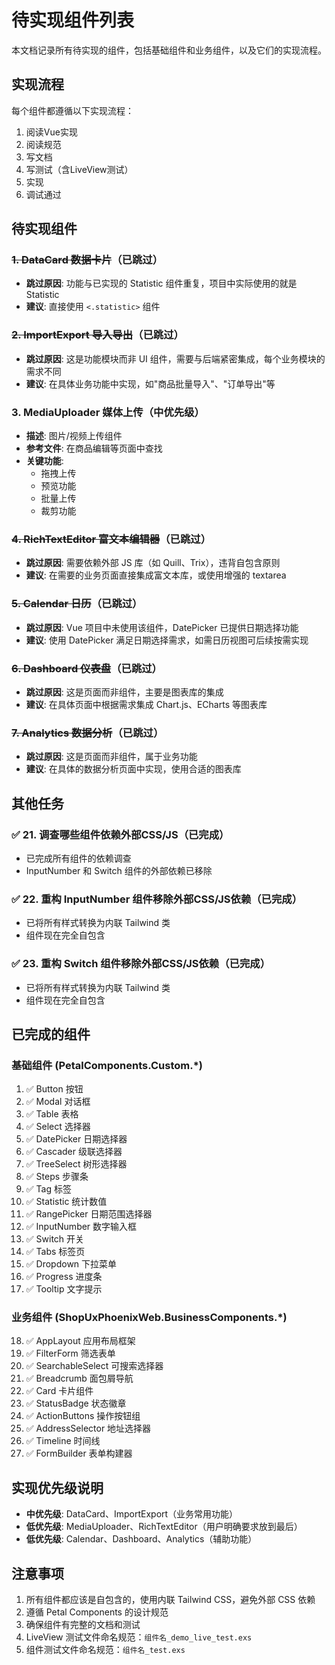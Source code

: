 # 待实现组件列表

本文档记录所有待实现的组件，包括基础组件和业务组件，以及它们的实现流程。

## 实现流程

每个组件都遵循以下实现流程：
1. 阅读Vue实现
2. 阅读规范
3. 写文档
4. 写测试（含LiveView测试）
5. 实现
6. 调试通过

## 待实现组件

### ~~1. DataCard 数据卡片~~（已跳过）
- **跳过原因**: 功能与已实现的 Statistic 组件重复，项目中实际使用的就是 Statistic
- **建议**: 直接使用 `<.statistic>` 组件


### ~~2. ImportExport 导入导出~~（已跳过）
- **跳过原因**: 这是功能模块而非 UI 组件，需要与后端紧密集成，每个业务模块的需求不同
- **建议**: 在具体业务功能中实现，如"商品批量导入"、"订单导出"等




### 3. MediaUploader 媒体上传（中优先级）
- **描述**: 图片/视频上传组件
- **参考文件**: 在商品编辑等页面中查找
- **关键功能**:
  - 拖拽上传
  - 预览功能
  - 批量上传
  - 裁剪功能


### ~~4. RichTextEditor 富文本编辑器~~（已跳过）
- **跳过原因**: 需要依赖外部 JS 库（如 Quill、Trix），违背自包含原则
- **建议**: 在需要的业务页面直接集成富文本库，或使用增强的 textarea


### ~~5. Calendar 日历~~（已跳过）
- **跳过原因**: Vue 项目中未使用该组件，DatePicker 已提供日期选择功能
- **建议**: 使用 DatePicker 满足日期选择需求，如需日历视图可后续按需实现


### ~~6. Dashboard 仪表盘~~（已跳过）
- **跳过原因**: 这是页面而非组件，主要是图表库的集成
- **建议**: 在具体页面中根据需求集成 Chart.js、ECharts 等图表库

### ~~7. Analytics 数据分析~~（已跳过）
- **跳过原因**: 这是页面而非组件，属于业务功能
- **建议**: 在具体的数据分析页面中实现，使用合适的图表库

## 其他任务

### ✅ 21. 调查哪些组件依赖外部CSS/JS（已完成）
- 已完成所有组件的依赖调查
- InputNumber 和 Switch 组件的外部依赖已移除

### ✅ 22. 重构 InputNumber 组件移除外部CSS/JS依赖（已完成）
- 已将所有样式转换为内联 Tailwind 类
- 组件现在完全自包含

### ✅ 23. 重构 Switch 组件移除外部CSS/JS依赖（已完成）
- 已将所有样式转换为内联 Tailwind 类
- 组件现在完全自包含

## 已完成的组件

### 基础组件 (PetalComponents.Custom.*)
1. ✅ Button 按钮
2. ✅ Modal 对话框
3. ✅ Table 表格
4. ✅ Select 选择器
5. ✅ DatePicker 日期选择器
6. ✅ Cascader 级联选择器
7. ✅ TreeSelect 树形选择器
8. ✅ Steps 步骤条
9. ✅ Tag 标签
10. ✅ Statistic 统计数值
11. ✅ RangePicker 日期范围选择器
12. ✅ InputNumber 数字输入框
13. ✅ Switch 开关
14. ✅ Tabs 标签页
15. ✅ Dropdown 下拉菜单
16. ✅ Progress 进度条
17. ✅ Tooltip 文字提示

### 业务组件 (ShopUxPhoenixWeb.BusinessComponents.*)
18. ✅ AppLayout 应用布局框架
19. ✅ FilterForm 筛选表单
20. ✅ SearchableSelect 可搜索选择器
21. ✅ Breadcrumb 面包屑导航
22. ✅ Card 卡片组件
23. ✅ StatusBadge 状态徽章
24. ✅ ActionButtons 操作按钮组
25. ✅ AddressSelector 地址选择器
26. ✅ Timeline 时间线
27. ✅ FormBuilder 表单构建器

## 实现优先级说明

- **中优先级**: DataCard、ImportExport（业务常用功能）  
- **低优先级**: MediaUploader、RichTextEditor（用户明确要求放到最后）
- **低优先级**: Calendar、Dashboard、Analytics（辅助功能）

## 注意事项

1. 所有组件都应该是自包含的，使用内联 Tailwind CSS，避免外部 CSS 依赖
2. 遵循 Petal Components 的设计规范
3. 确保组件有完整的文档和测试
4. LiveView 测试文件命名规范：`组件名_demo_live_test.exs`
5. 组件测试文件命名规范：`组件名_test.exs`